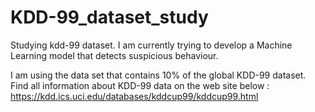 # KDD-99_dataset_study

Studying kdd-99 dataset. I am currently trying to develop a Machine Learning model that detects suspicious behaviour.

I am using the data set that contains 10% of the global KDD-99 dataset.
Find all information about KDD-99 data on the web site below : 
https://kdd.ics.uci.edu/databases/kddcup99/kddcup99.html 